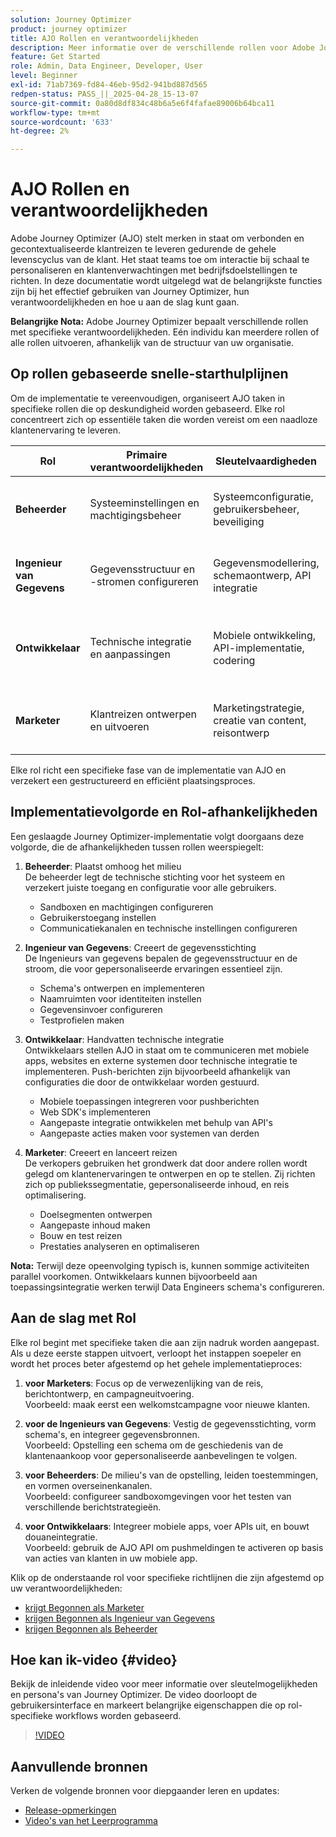 ```yaml
---
solution: Journey Optimizer
product: journey optimizer
title: AJO Rollen en verantwoordelijkheden
description: Meer informatie over de verschillende rollen voor Adobe Journey Optimizer en over hun verantwoordelijkheden
feature: Get Started
role: Admin, Data Engineer, Developer, User
level: Beginner
exl-id: 71ab7369-fd84-46eb-95d2-941bd887d565
redpen-status: PASS_||_2025-04-28_15-13-07
source-git-commit: 0a80d8df834c48b6a5e6f4fafae89006b64bca11
workflow-type: tm+mt
source-wordcount: '633'
ht-degree: 2%

---
```



# AJO Rollen en verantwoordelijkheden

Adobe Journey Optimizer (AJO) stelt merken in staat om verbonden en gecontextualiseerde klantreizen te leveren gedurende de gehele levenscyclus van de klant. Het staat teams toe om interactie bij schaal te personaliseren en klantenverwachtingen met bedrijfsdoelstellingen te richten. In deze documentatie wordt uitgelegd wat de belangrijkste functies zijn bij het effectief gebruiken van Journey Optimizer, hun verantwoordelijkheden en hoe u aan de slag kunt gaan.

**Belangrijke Nota:** Adobe Journey Optimizer bepaalt verschillende rollen met specifieke verantwoordelijkheden. Eén individu kan meerdere rollen of alle rollen uitvoeren, afhankelijk van de structuur van uw organisatie.

## Op rollen gebaseerde snelle-starthulplijnen

Om de implementatie te vereenvoudigen, organiseert AJO taken in specifieke rollen die op deskundigheid worden gebaseerd. Elke rol concentreert zich op essentiële taken die worden vereist om een naadloze klantenervaring te leveren.

| Rol | Primaire verantwoordelijkheden | Sleutelvaardigheden | Typische taken |
|-------------------|----------------------------------|--------------------------------|-----------------------------------------------|
| **Beheerder** | Systeeminstellingen en machtigingsbeheer | Systeemconfiguratie, gebruikersbeheer, beveiliging | Sandboxen configureren, gebruikers beheren, kanalen instellen |
| **Ingenieur van Gegevens** | Gegevensstructuur en -stromen configureren | Gegevensmodellering, schemaontwerp, API integratie | Opstelling schema&#39;s, beheert datasets, vormt gegevensbronnen |
| **Ontwikkelaar** | Technische integratie en aanpassingen | Mobiele ontwikkeling, API-implementatie, codering | Mobiele apps integreren, API&#39;s implementeren, aangepaste handelingen maken |
| **Marketer** | Klantreizen ontwerpen en uitvoeren | Marketingstrategie, creatie van content, reisontwerp | Campagnes maken, reizen ontwerpen en rapporten analyseren |

Elke rol richt een specifieke fase van de implementatie van AJO en verzekert een gestructureerd en efficiënt plaatsingsproces.

## Implementatievolgorde en Rol-afhankelijkheden

Een geslaagde Journey Optimizer-implementatie volgt doorgaans deze volgorde, die de afhankelijkheden tussen rollen weerspiegelt:

1. **Beheerder**: Plaatst omhoog het milieu\
   De beheerder legt de technische stichting voor het systeem en verzekert juiste toegang en configuratie voor alle gebruikers.
   * Sandboxen en machtigingen configureren
   * Gebruikerstoegang instellen
   * Communicatiekanalen en technische instellingen configureren

2. **Ingenieur van Gegevens**: Creeert de gegevensstichting\
   De Ingenieurs van gegevens bepalen de gegevensstructuur en de stroom, die voor gepersonaliseerde ervaringen essentieel zijn.
   * Schema&#39;s ontwerpen en implementeren
   * Naamruimten voor identiteiten instellen
   * Gegevensinvoer configureren
   * Testprofielen maken

3. **Ontwikkelaar**: Handvatten technische integratie\
   Ontwikkelaars stellen AJO in staat om te communiceren met mobiele apps, websites en externe systemen door technische integratie te implementeren. Push-berichten zijn bijvoorbeeld afhankelijk van configuraties die door de ontwikkelaar worden gestuurd.
   * Mobiele toepassingen integreren voor pushberichten
   * Web SDK&#39;s implementeren
   * Aangepaste integratie ontwikkelen met behulp van API&#39;s
   * Aangepaste acties maken voor systemen van derden

4. **Marketer**: Creeert en lanceert reizen\
   De verkopers gebruiken het grondwerk dat door andere rollen wordt gelegd om klantenervaringen te ontwerpen en op te stellen. Zij richten zich op publiekssegmentatie, gepersonaliseerde inhoud, en reis optimalisering.
   * Doelsegmenten ontwerpen
   * Aangepaste inhoud maken
   * Bouw en test reizen
   * Prestaties analyseren en optimaliseren

**Nota:** Terwijl deze opeenvolging typisch is, kunnen sommige activiteiten parallel voorkomen. Ontwikkelaars kunnen bijvoorbeeld aan toepassingsintegratie werken terwijl Data Engineers schema&#39;s configureren.

## Aan de slag met Rol

Elke rol begint met specifieke taken die aan zijn nadruk worden aangepast. Als u deze eerste stappen uitvoert, verloopt het instappen soepeler en wordt het proces beter afgestemd op het gehele implementatieproces:

1. **voor Marketers**: Focus op de verwezenlijking van de reis, berichtontwerp, en campagneuitvoering.\
   Voorbeeld: maak eerst een welkomstcampagne voor nieuwe klanten.

2. **voor de Ingenieurs van Gegevens**: Vestig de gegevensstichting, vorm schema&#39;s, en integreer gegevensbronnen.\
   Voorbeeld: Opstelling een schema om de geschiedenis van de klantenaankoop voor gepersonaliseerde aanbevelingen te volgen.

3. **voor Beheerders**: De milieu&#39;s van de opstelling, leiden toestemmingen, en vormen overseinenkanalen.\
   Voorbeeld: configureer sandboxomgevingen voor het testen van verschillende berichtstrategieën.

4. **voor Ontwikkelaars**: Integreer mobiele apps, voer APIs uit, en bouwt douaneintegratie.\
   Voorbeeld: gebruik de AJO API om pushmeldingen te activeren op basis van acties van klanten in uw mobiele app.

Klik op de onderstaande rol voor specifieke richtlijnen die zijn afgestemd op uw verantwoordelijkheden:

* [ krijgt Begonnen als Marketer ](path/marketer.md)
* [ krijgen Begonnen als Ingenieur van Gegevens ](path/data-engineer.md)
* [ krijgen Begonnen als Beheerder ](path/administrator.md)

## Hoe kan ik-video {#video}

Bekijk de inleidende video voor meer informatie over sleutelmogelijkheden en persona&#39;s van Journey Optimizer. De video doorloopt de gebruikersinterface en markeert belangrijke eigenschappen die op rol-specifieke workflows worden gebaseerd.

>[!VIDEO](https://video.tv.adobe.com/v/3424995?quality=12)

## Aanvullende bronnen

Verken de volgende bronnen voor diepgaander leren en updates:

* [Release-opmerkingen](../rn/release-notes.md)
* [ Video&#39;s van het Leerprogramma ](https://experienceleague.adobe.com/docs/journey-optimizer-learn/tutorials/overview.html)